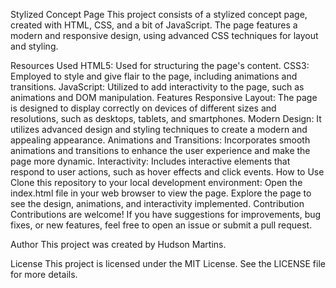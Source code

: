 Stylized Concept Page
This project consists of a stylized concept page, created with HTML, CSS, and a bit of JavaScript. The page features a modern and responsive design, using advanced CSS techniques for layout and styling.

Resources Used
HTML5: Used for structuring the page's content.
CSS3: Employed to style and give flair to the page, including animations and transitions.
JavaScript: Utilized to add interactivity to the page, such as animations and DOM manipulation.
Features
Responsive Layout: The page is designed to display correctly on devices of different sizes and resolutions, such as desktops, tablets, and smartphones.
Modern Design: It utilizes advanced design and styling techniques to create a modern and appealing appearance.
Animations and Transitions: Incorporates smooth animations and transitions to enhance the user experience and make the page more dynamic.
Interactivity: Includes interactive elements that respond to user actions, such as hover effects and click events.
How to Use
Clone this repository to your local development environment:
Open the index.html file in your web browser to view the page.
Explore the page to see the design, animations, and interactivity implemented.
Contribution
Contributions are welcome! If you have suggestions for improvements, bug fixes, or new features, feel free to open an issue or submit a pull request.

Author
This project was created by Hudson Martins.

License
This project is licensed under the MIT License. See the LICENSE file for more details.
